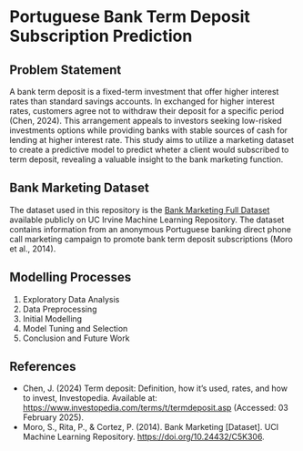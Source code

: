 # Portuguese Bank Term Deposit Subscription Prediction
## Problem Statement
A bank term deposit is a fixed-term investment that offer higher interest rates than standard savings accounts. In exchanged for higher interest rates, customers agree not to withdraw their deposit for a specific period (Chen, 2024). This arrangement appeals to investors seeking low-risked investments options while providing banks with stable sources of cash for lending at higher interest rate. This study aims to utilize a marketing dataset to create a predictive model to predict wheter a client would subscribed to term deposit, revealing a valuable insight to the bank marketing function.

## Bank Marketing Dataset
The dataset used in this repository is the [Bank Marketing Full Dataset](https://archive.ics.uci.edu/dataset/222/bank+marketing) 
available publicly on UC Irvine Machine Learning Repository. The dataset contains information from an anonymous Portuguese banking direct phone call marketing campaign to promote bank term deposit subscriptions (Moro et al., 2014).

## Modelling Processes
1. Exploratory Data Analysis
2. Data Preprocessing
3. Initial Modelling
4. Model Tuning and Selection
5. Conclusion and Future Work

## References
- Chen, J. (2024) Term deposit: Definition, how it’s used, rates, and how to invest, Investopedia. Available at: https://www.investopedia.com/terms/t/termdeposit.asp (Accessed: 03 February 2025). 
- Moro, S., Rita, P., & Cortez, P. (2014). Bank Marketing [Dataset]. UCI Machine Learning Repository. https://doi.org/10.24432/C5K306.

